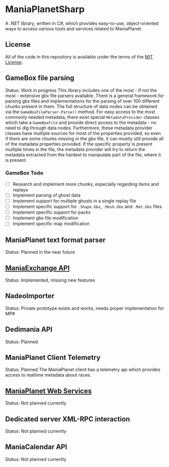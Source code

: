 # ManiaPlanetSharp
A .NET library, written in C#, which provides easy-to-use, object-oriented ways to access various tools and services related to ManiaPlanet.

## License
All of the code in this repository is available under the terms of the [MIT License](https://tldrlegal.com/license/mit-license).

## GameBox file parsing
Status: Work in progress
This library includes one of the most - if not the most - extensive gbx file parsers available. There is a general framework for parsing gbx files and implementations for the parsing of over 100 different chunks present in them. The full structure of data nodes can be obtained via the `GameBoxFileParser.Parse()` method. For easy access to the most commonly needed metadata, there exist special `MetadataProvider` classes which take a `GameBoxFile` and provide direct access to the metadata - no need to dig through data nodes. Furthermore, these metadata provider classes have multiple sources for most of the properties provided, so even if there are some chunks missing in the gbx file, it can mostly still provide all of the metadata properties provided. If the specific property is present multiple times in the file, the metadata provider will try to return the metadata extracted from the hardest to manipulate part of the file, where it is present.

### GameBox Todo
- [ ] Research and implement more chunks, especially regarding items and replays
- [ ] Implement parsing of ghost data
- [ ] Implement support for multiple ghosts in a single replay file
- [ ] Implement specific support for `.Shape.Gbx`, `.Mesh.Gbx` and `.Mat.Gbx` files
- [ ] Implement specific support for packs
- [ ] Implement gbx file modification
- [ ] Implement specific map modification

## ManiaPlanet text format parser
Status: Planned in the near future

## [ManiaExchange API](https://api.mania-exchange.com/documents/reference)
Status: Implemented, missing new features

## NadeoImporter
Status: Private prototype exists and works, needs proper implementation for MP#

## Dedimania API
Status: Planned

## ManiaPlanet Client Telemetry
Status: Planned
The ManiaPlanet client has a telemetry api which provides access to realtime metadata about races.

## [ManiaPlanet Web Services](https://forum.maniaplanet.com/viewforum.php?f=282)
Status: Not planned currently

## Dedicated server XML-RPC interaction
Status: Not planned currently

## ManiaCalendar API
Status: Not planned currently
